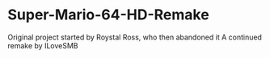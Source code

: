 # Super-Mario-64-HD-Remake
Original project started by Roystal Ross, who then abandoned it
A continued remake by ILoveSMB
